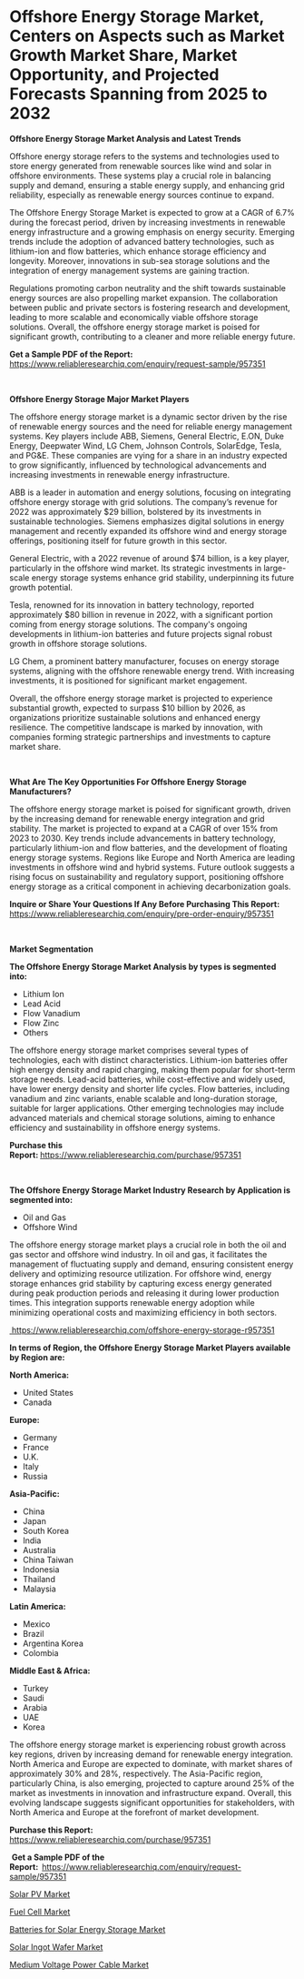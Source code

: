 <p><h1>Offshore Energy Storage Market, Centers on Aspects such as Market Growth Market Share, Market Opportunity, and Projected Forecasts Spanning from 2025 to 2032</h1></p><p><strong>Offshore Energy Storage Market Analysis and Latest Trends</strong></p>
<p><p>Offshore energy storage refers to the systems and technologies used to store energy generated from renewable sources like wind and solar in offshore environments. These systems play a crucial role in balancing supply and demand, ensuring a stable energy supply, and enhancing grid reliability, especially as renewable energy sources continue to expand.</p><p>The Offshore Energy Storage Market is expected to grow at a CAGR of 6.7% during the forecast period, driven by increasing investments in renewable energy infrastructure and a growing emphasis on energy security. Emerging trends include the adoption of advanced battery technologies, such as lithium-ion and flow batteries, which enhance storage efficiency and longevity. Moreover, innovations in sub-sea storage solutions and the integration of energy management systems are gaining traction.</p><p>Regulations promoting carbon neutrality and the shift towards sustainable energy sources are also propelling market expansion. The collaboration between public and private sectors is fostering research and development, leading to more scalable and economically viable offshore storage solutions. Overall, the offshore energy storage market is poised for significant growth, contributing to a cleaner and more reliable energy future.</p></p>
<p><strong>Get a Sample PDF of the Report:&nbsp;</strong> <a href="https://www.reliableresearchiq.com/enquiry/request-sample/957351?utm_campaign=973&utm_medium=2&utm_source=Github&utm_content=ia&utm_term=13022025&utm_id=offshore-energy-storage">https://www.reliableresearchiq.com/enquiry/request-sample/957351</a></p>
<p>&nbsp;</p>
<p><strong>Offshore Energy Storage Major Market Players</strong></p>
<p><p>The offshore energy storage market is a dynamic sector driven by the rise of renewable energy sources and the need for reliable energy management systems. Key players include ABB, Siemens, General Electric, E.ON, Duke Energy, Deepwater Wind, LG Chem, Johnson Controls, SolarEdge, Tesla, and PG&E. These companies are vying for a share in an industry expected to grow significantly, influenced by technological advancements and increasing investments in renewable energy infrastructure.</p><p>ABB is a leader in automation and energy solutions, focusing on integrating offshore energy storage with grid solutions. The company’s revenue for 2022 was approximately $29 billion, bolstered by its investments in sustainable technologies. Siemens emphasizes digital solutions in energy management and recently expanded its offshore wind and energy storage offerings, positioning itself for future growth in this sector. </p><p>General Electric, with a 2022 revenue of around $74 billion, is a key player, particularly in the offshore wind market. Its strategic investments in large-scale energy storage systems enhance grid stability, underpinning its future growth potential.</p><p>Tesla, renowned for its innovation in battery technology, reported approximately $80 billion in revenue in 2022, with a significant portion coming from energy storage solutions. The company's ongoing developments in lithium-ion batteries and future projects signal robust growth in offshore storage solutions.</p><p>LG Chem, a prominent battery manufacturer, focuses on energy storage systems, aligning with the offshore renewable energy trend. With increasing investments, it is positioned for significant market engagement.</p><p>Overall, the offshore energy storage market is projected to experience substantial growth, expected to surpass $10 billion by 2026, as organizations prioritize sustainable solutions and enhanced energy resilience. The competitive landscape is marked by innovation, with companies forming strategic partnerships and investments to capture market share.</p></p>
<p>&nbsp;</p>
<p><strong>What Are The Key Opportunities For Offshore Energy Storage Manufacturers?</strong></p>
<p><p>The offshore energy storage market is poised for significant growth, driven by the increasing demand for renewable energy integration and grid stability. The market is projected to expand at a CAGR of over 15% from 2023 to 2030. Key trends include advancements in battery technology, particularly lithium-ion and flow batteries, and the development of floating energy storage systems. Regions like Europe and North America are leading investments in offshore wind and hybrid systems. Future outlook suggests a rising focus on sustainability and regulatory support, positioning offshore energy storage as a critical component in achieving decarbonization goals.</p></p>
<p><strong>Inquire or Share Your Questions If Any Before Purchasing This Report:</strong> <a href="https://www.reliableresearchiq.com/enquiry/pre-order-enquiry/957351?utm_campaign=973&utm_medium=2&utm_source=Github&utm_content=ia&utm_term=13022025&utm_id=offshore-energy-storage">https://www.reliableresearchiq.com/enquiry/pre-order-enquiry/957351</a></p>
<p>&nbsp;</p>
<p><strong>Market Segmentation</strong></p>
<p><strong>The Offshore Energy Storage Market Analysis by types is segmented into:</strong></p>
<p><ul><li>Lithium Ion</li><li>Lead Acid</li><li>Flow Vanadium</li><li>Flow Zinc</li><li>Others</li></ul></p>
<p><p>The offshore energy storage market comprises several types of technologies, each with distinct characteristics. Lithium-ion batteries offer high energy density and rapid charging, making them popular for short-term storage needs. Lead-acid batteries, while cost-effective and widely used, have lower energy density and shorter life cycles. Flow batteries, including vanadium and zinc variants, enable scalable and long-duration storage, suitable for larger applications. Other emerging technologies may include advanced materials and chemical storage solutions, aiming to enhance efficiency and sustainability in offshore energy systems.</p></p>
<p><strong>Purchase this Report:&nbsp;</strong><a href="https://www.reliableresearchiq.com/purchase/957351?utm_campaign=973&utm_medium=2&utm_source=Github&utm_content=ia&utm_term=13022025&utm_id=offshore-energy-storage">https://www.reliableresearchiq.com/purchase/957351</a></p>
<p>&nbsp;</p>
<p><strong>The Offshore Energy Storage Market Industry Research by Application is segmented into:</strong></p>
<p><ul><li>Oil and Gas</li><li>Offshore Wind</li></ul></p>
<p><p>The offshore energy storage market plays a crucial role in both the oil and gas sector and offshore wind industry. In oil and gas, it facilitates the management of fluctuating supply and demand, ensuring consistent energy delivery and optimizing resource utilization. For offshore wind, energy storage enhances grid stability by capturing excess energy generated during peak production periods and releasing it during lower production times. This integration supports renewable energy adoption while minimizing operational costs and maximizing efficiency in both sectors.</p></p>
<p><a href="https://www.reliableresearchiq.com/offshore-energy-storage-r957351?utm_campaign=973&utm_medium=2&utm_source=Github&utm_content=ia&utm_term=13022025&utm_id=offshore-energy-storage">&nbsp;https://www.reliableresearchiq.com/offshore-energy-storage-r957351</a></p>
<p><strong>In terms of Region, the Offshore Energy Storage Market Players available by Region are:</strong></p>
<p>
    <p> <strong> North America: </strong>
        <ul>
            <li>United States</li>
            <li>Canada</li>
        </ul>
        </p> 
    <p> <strong> Europe: </strong>
        <ul>
            <li>Germany</li>
            <li>France</li>
            <li>U.K.</li>
            <li>Italy</li>
            <li>Russia</li>
        </ul>
        </p> 
    <p> <strong> Asia-Pacific: </strong>
        <ul>
            <li>China</li>
            <li>Japan</li>
            <li>South Korea</li>
            <li>India</li>
            <li>Australia</li>
            <li>China Taiwan</li>
            <li>Indonesia</li>
            <li>Thailand</li>
            <li>Malaysia</li>
        </ul>
        </p> 
    <p> <strong> Latin America: </strong>
        <ul>
            <li>Mexico</li>
            <li>Brazil</li>
            <li>Argentina Korea</li>
            <li>Colombia</li>
        </ul>
        </p> 
    <p> <strong> Middle East & Africa: </strong>
        <ul>
            <li>Turkey</li>
            <li>Saudi</li>
            <li>Arabia</li>
            <li>UAE</li>
            <li>Korea</li>
        </ul>
    </p>
    </p>
<p><p>The offshore energy storage market is experiencing robust growth across key regions, driven by increasing demand for renewable energy integration. North America and Europe are expected to dominate, with market shares of approximately 30% and 28%, respectively. The Asia-Pacific region, particularly China, is also emerging, projected to capture around 25% of the market as investments in innovation and infrastructure expand. Overall, this evolving landscape suggests significant opportunities for stakeholders, with North America and Europe at the forefront of market development.</p></p>
<p><strong>Purchase this Report: </strong><a href="https://www.reliableresearchiq.com/purchase/957351?utm_campaign=973&utm_medium=2&utm_source=Github&utm_content=ia&utm_term=13022025&utm_id=offshore-energy-storage">https://www.reliableresearchiq.com/purchase/957351</a></p>
<p>&nbsp;<strong>Get a Sample PDF of the Report:&nbsp;&nbsp;</strong><a href="https://www.reliableresearchiq.com/enquiry/request-sample/957351?utm_campaign=973&utm_medium=2&utm_source=Github&utm_content=ia&utm_term=13022025&utm_id=offshore-energy-storage">https://www.reliableresearchiq.com/enquiry/request-sample/957351</a></p>
<p><strong></strong></p>
<p><p><a href="https://github.com/elvutedipela/Market-Research-Report-List-1/blob/main/solar-pv-market.md?utm_campaign=973&utm_medium=2&utm_source=Github&utm_content=ia&utm_term=13022025&utm_id=offshore-energy-storage">Solar PV Market</a></p><p><a href="https://github.com/sponsumelo/Market-Research-Report-List-1/blob/main/fuel-cell-market.md?utm_campaign=973&utm_medium=2&utm_source=Github&utm_content=ia&utm_term=13022025&utm_id=offshore-energy-storage">Fuel Cell Market</a></p><p><a href="https://github.com/hedbomkrahe/Market-Research-Report-List-1/blob/main/batteries-for-solar-energy-storage-market.md?utm_campaign=973&utm_medium=2&utm_source=Github&utm_content=ia&utm_term=13022025&utm_id=offshore-energy-storage">Batteries for Solar Energy Storage Market</a></p><p><a href="https://github.com/ritooesiaba/Market-Research-Report-List-1/blob/main/solar-ingot-wafer-market.md?utm_campaign=973&utm_medium=2&utm_source=Github&utm_content=ia&utm_term=13022025&utm_id=offshore-energy-storage">Solar Ingot Wafer Market</a></p><p><a href="https://github.com/nkbaroga/Market-Research-Report-List-1/blob/main/medium-voltage-power-cable-market.md?utm_campaign=973&utm_medium=2&utm_source=Github&utm_content=ia&utm_term=13022025&utm_id=offshore-energy-storage">Medium Voltage Power Cable Market</a></p></p>